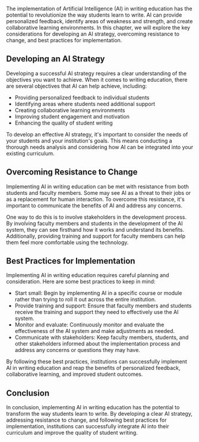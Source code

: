 

The implementation of Artificial Intelligence (AI) in writing education has the potential to revolutionize the way students learn to write. AI can provide personalized feedback, identify areas of weakness and strength, and create collaborative learning environments. In this chapter, we will explore the key considerations for developing an AI strategy, overcoming resistance to change, and best practices for implementation.

Developing an AI Strategy
-------------------------

Developing a successful AI strategy requires a clear understanding of the objectives you want to achieve. When it comes to writing education, there are several objectives that AI can help achieve, including:

* Providing personalized feedback to individual students
* Identifying areas where students need additional support
* Creating collaborative learning environments
* Improving student engagement and motivation
* Enhancing the quality of student writing

To develop an effective AI strategy, it's important to consider the needs of your students and your institution's goals. This means conducting a thorough needs analysis and considering how AI can be integrated into your existing curriculum.

Overcoming Resistance to Change
-------------------------------

Implementing AI in writing education can be met with resistance from both students and faculty members. Some may see AI as a threat to their jobs or as a replacement for human interaction. To overcome this resistance, it's important to communicate the benefits of AI and address any concerns.

One way to do this is to involve stakeholders in the development process. By involving faculty members and students in the development of the AI system, they can see firsthand how it works and understand its benefits. Additionally, providing training and support for faculty members can help them feel more comfortable using the technology.

Best Practices for Implementation
---------------------------------

Implementing AI in writing education requires careful planning and consideration. Here are some best practices to keep in mind:

* Start small: Begin by implementing AI in a specific course or module rather than trying to roll it out across the entire institution.
* Provide training and support: Ensure that faculty members and students receive the training and support they need to effectively use the AI system.
* Monitor and evaluate: Continuously monitor and evaluate the effectiveness of the AI system and make adjustments as needed.
* Communicate with stakeholders: Keep faculty members, students, and other stakeholders informed about the implementation process and address any concerns or questions they may have.

By following these best practices, institutions can successfully implement AI in writing education and reap the benefits of personalized feedback, collaborative learning, and improved student outcomes.

Conclusion
----------

In conclusion, implementing AI in writing education has the potential to transform the way students learn to write. By developing a clear AI strategy, addressing resistance to change, and following best practices for implementation, institutions can successfully integrate AI into their curriculum and improve the quality of student writing.


